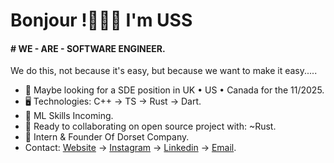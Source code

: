 Bonjour !👦🏾🤝 I'm USS
=======================================================================================================================================

#### # WE - ARE - SOFTWARE ENGINEER.
We do this, not because it's easy, but because we want to make it easy.....

* 👀 Maybe looking for a SDE position in UK • US • Canada for the 11/2025.
* 🖥️ Technologies: C++ → TS → Rust → Dart.
* 🌱 ML Skills Incoming.
* 🤝 Ready to collaborating on open source project with: ~Rust.
* 🪽 Intern & Founder Of Dorset Company.
* Contact: [Website](https://uss-franckmekoulou.web.app/) → [Instagram](https://www.instagram.com/uss.franck/) → [Linkedin](https://www.linkedin.com/in/franck-mekoulou/) → [Email](mailto:franckmekoulou.dev@hotmail.com).

